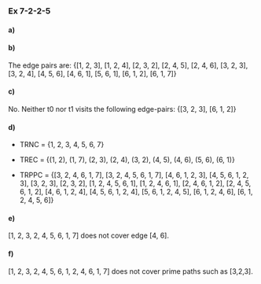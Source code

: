 ### Ex 7-2-2-5

#### a) 

#### b) 
The edge pairs are: {[1, 2, 3], [1, 2, 4], [2, 3, 2], [2, 4, 5], [2, 4, 6], [3, 2, 3], [3, 2, 4], [4, 5, 6], [4, 6, 1], [5, 6, 1], [6, 1, 2], [6, 1, 7]}

#### c) 
No. Neither t0 nor t1 visits the following edge-pairs: {[3, 2, 3], [6, 1, 2]}

#### d)

* TRNC = {1, 2, 3, 4, 5, 6, 7}

* TREC = {(1, 2), (1, 7), (2, 3), (2, 4), (3, 2), (4, 5), (4, 6), (5, 6), (6, 1)}

* TRPPC = {[3, 2, 4, 6, 1, 7], [3, 2, 4, 5, 6, 1, 7], [4, 6, 1, 2, 3], [4, 5, 6, 1, 2, 3], [3,
2, 3], [2, 3, 2], [1, 2, 4, 5, 6, 1], [1, 2, 4, 6, 1], [2, 4, 6, 1, 2], [2, 4, 5, 6, 1, 2], [4,
6, 1, 2, 4], [4, 5, 6, 1, 2, 4], [5, 6, 1, 2, 4, 5], [6, 1, 2, 4, 6], [6, 1, 2, 4, 5, 6]}

#### e) 
[1, 2, 3, 2, 4, 5, 6, 1, 7] does not cover edge [4, 6].

#### f) 
[1, 2, 3, 2, 4, 5, 6, 1, 2, 4, 6, 1, 7] does not cover prime paths such as [3,2,3].
